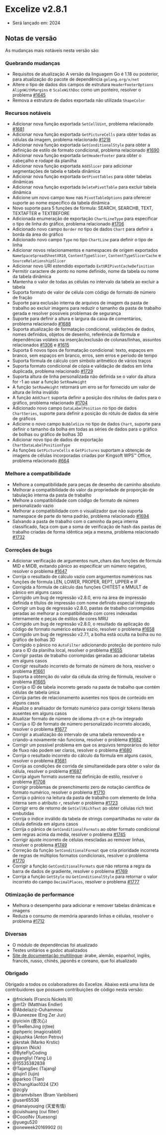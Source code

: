 # Excelize v2.8.1

* Será lançado em: 2024

## Notas de versão

As mudanças mais notáveis nesta versão são:

### Quebrando mudanças

* Requisitos de atualização A versão da linguagem Go é 1.18 ou posterior, para atualização do pacote de dependência `golang.org/x/net`
* Altere o tipo de dados dos campos de estrutura `HeaderFooterOptions` `AlignWithMargins` e `ScaleWithDoc` como um ponteiro, resolver o problema [#1645](https://github.com/xuri/excelize/issues/1645)
* Remova a estrutura de dados exportada não utilizada `ShapeColor`

### Recursos notáveis

* Adicionar nova função exportada `SetCellUint`, problema relacionado [#1681](https://github.com/xuri/excelize/issues/1681)
* Adicionar nova função exportada `GetPictureCells` para obter todas as células da imagem, problema relacionado [#1218](https://github.com/xuri/excelize/issues/1218)
* Adicionar nova função exportada `GetConditionalStyle` para obter a definição de estilo de formato condicional, problema relacionado [#1690](https://github.com/xuri/excelize/issues/1690)
* Adicionar nova função exportada `GetHeaderFooter` para obter o cabeçalho e rodapé da planilha
* Adicionar nova função exportada `AddSlicer` para adicionar segmentações de tabela e tabela dinâmica
* Adicionar nova função exportada `GetPivotTables` para obter tabelas dinâmicas
* Adicionar nova função exportada `DeletePivotTable` para excluir tabela dinâmica
* Adicione um novo campo `Nome` nas `PivotTableOptions` para oferecer suporte ao nome específico da tabela dinâmica
* Novo suporte para 5 funções de fórmula: SEARCH, SEARCHB, TEXT, TEXTAFTER e TEXTBEFORE
* Adicionada enumeração de exportação `ChartLineType` para especificar o tipo de linha do gráfico, problema relacionado [#1706](https://github.com/xuri/excelize/issues/1706)
* Adicionado novo campo `Border` no tipo de dados `Chart` para definir a borda da área do gráfico
* Adicionado novo campo `Type` no tipo `ChartLine` para definir o tipo de linha
* Adicionar novos relacionamentos e namespaces de origem exportados `NameSpaceSpreadSheetXR10`, `ContentTypeSlicer`, `ContentTypeSlicerCache` e `SourceRelationshipSlicer`
* Adicionar novo URI estendido exportado `ExtURIPivotCacheDefinition`
* Permitir caractere de ponto no nome definido, nome da tabela ou nome da tabela dinâmica
* Mantenha o valor de todas as células no intervalo da tabela ao excluir a tabela
* Suporta formato de valor de célula com código de formato de número de fração
* Suporte para exclusão interna de arquivos de imagem da pasta de trabalho ao excluir imagens para reduzir o tamanho da pasta de trabalho gerada e resolver possíveis problemas de segurança
* Suporte para definir a altura e largura da caixa de comentários, problema relacionado [#1688](https://github.com/xuri/excelize/issues/1688)
* Suporta atualização de formatação condicional, validações de dados, nomes definidos, objetos de desenho, referência de fórmula e dependências voláteis na inserção/exclusão de colunas/linhas, assuntos relacionados [#1306](https://github.com/xuri/excelize/issues/1306) e [#1615](https://github.com/xuri/excelize/issues/1615)
* Suporta 6 novos tipos de formatação condicional: texto, espaços em branco, sem espaços em branco, erros, sem erros e período de tempo
* Suporta fórmula de cálculo com símbolo aritmético de vários traços
* Suporta formato condicional de cópia e validação de dados em linha duplicada, problema relacionado [#1729](https://github.com/xuri/excelize/issues/1729)
* Suporta altura de linha personalizada não definida se o valor da altura for -1 ao usar a função `SetRowHeight`
* A função `SetRowHeight` retornará um erro se for fornecido um valor de altura de linha inválido
* A função `AddChart` suporta definir a posição dos rótulos de dados para o gráfico, problema relacionado [#1704](https://github.com/xuri/excelize/issues/1704)
* Adicionado novo campo `DataLabelPosition` no tipo de dados `ChartSeries`, suporte para definir a posição do rótulo de dados da série de gráficos
* Adicione o novo campo `BubbleSize` no tipo de dados `Chart`, suporte para definir o tamanho da bolha em todas as séries de dados para o gráfico de bolhas ou gráfico de bolhas 3D
* Adicionar novo tipo de dados de exportação `ChartDataLabelPositionType`
* As funções `GetPictureCells` e `GetPictures` suportam a obtenção de imagens de células incorporadas criadas por Kingsoft WPS&trade; Office, problema relacionado [#664](https://github.com/xuri/excelize/issues/664)

### Melhore a compatibilidade

* Melhore a compatibilidade para peças de desenho de caminho absoluto
* Melhorar a compatibilidade do valor da propriedade de proporção de tabulação interna da pasta de trabalho
* Melhore a compatibilidade com código de formato de número personalizado vazio
* Melhorar a compatibilidade com o visualizador que não suporta namespace de parte do tema padrão, problema relacionado [#1694](https://github.com/xuri/excelize/issues/1694)
* Salvando a pasta de trabalho com o caminho da peça interna classificado, faça com que a soma de verificação de hash das pastas de trabalho criadas de forma idêntica seja a mesma, problema relacionado [#1732](https://github.com/xuri/excelize/issues/1732)

### Correções de bugs

* Adicionar verificação de argumentos num_chars das funções de fórmula MID e MIDB, evitando pânico ao especificar um número negativo, resolver o problema [#1647](https://github.com/xuri/excelize/issues/1647)
* Corrija o resultado de cálculo vazio com argumentos numéricos nas funções de fórmula LEN, LOWER, PROPER, REPT, UPPER e IF
* Corrigida a fórmula de cálculo das funções CHITEST e MMULT de pânico em alguns casos
* Corrigido um bug de regressão v2.8.0, erro na área de impressão definida e títulos de impressão com nome definido especial integrado
* Corrigir um bug de regressão v2.8.0, pastas de trabalho corrompidas geradas ao melhorar a compatibilidade com cores indexadas internamente e peças de estilos de cores MRU
* Corrigido um bug de regressão v2.8.0, o resultado da aplicação do código de formato numérico estava vazio, resolver o problema [#1658](https://github.com/xuri/excelize/issues/1658)
* Corrigido um bug de regressão v2.7.1, a bolha está oculta na bolha ou no gráfico de bolhas 3D
* Corrigido o pânico no `AutoFilter` adicionando proteção de ponteiro nulo para o ID da planilha local, resolver o problema [#1655](https://github.com/xuri/excelize/issues/1655)
* Corrigir pastas de trabalho corrompidas geradas ao adicionar tabelas em alguns casos
* Corrigir resultado incorreto de formato de número de hora, resolver o problema [#1661](https://github.com/xuri/excelize/issues/1661)
* Suporta a obtenção do valor da célula da string de fórmula, resolver o problema [#1665](https://github.com/xuri/excelize/issues/1665)
* Corrija o ID de tabela incorreto gerado na pasta de trabalho que contém células de tabela única
* Corrija partes de relacionamento ausentes nos tipos de conteúdo em alguns casos
* Atualize o analisador de formato numérico para corrigir tokens literais ausentes em alguns casos
* Atualizar formato de número de idioma zh-cn e zh-tw integrado
* Corrija o ID de formato de número personalizado incorreto alocado, resolver o problema [#1677](https://github.com/xuri/excelize/issues/1677)
* Corrigir a atualização do intervalo de uma tabela removendo-a e criando-a novamente não funciona, resolver o problema [#1682](https://github.com/xuri/excelize/issues/1682)
* Corrigir um possível problema em que os arquivos temporários do leitor de fluxo não podem ser claros, resolver o problema [#1680](https://github.com/xuri/excelize/issues/1680)
* Corrija o resultado incorreto do cálculo da fórmula em alguns casos, resolver o problema [#1681](https://github.com/xuri/excelize/issues/1681)
* Corrija as condições de corrida de simultaneidade para obter o valor da célula, resolver o problema [#1687](https://github.com/xuri/excelize/issues/1687)
* Corrija algum formato ausente na definição de estilo, resolver o problema [#1708](https://github.com/xuri/excelize/issues/1708)
* Corrigir problemas de preenchimento zero de notação científica de formato numérico, resolver o problema [#1710](https://github.com/xuri/excelize/issues/1710)
* Corrija o pânico na leitura da pasta de trabalho com elemento de linha interna sem o atributo `r`, resolver o problema [#1723](https://github.com/xuri/excelize/issues/1723)
* Corrigir erro de retorno de `GetCellRichText` ao obter células rich text embutidas
* Corrija o índice inválido da tabela de strings compartilhadas no valor da célula definida em alguns casos
* Corrija o pânico de `GetConditionalFormats` ao obter formato condicional sem regras acima da média, resolver o problema [#1745](https://github.com/xuri/excelize/issues/1745)
* Corrigir ajuste incorreto de células mescladas ao remover linhas, resolver o problema [#1749](https://github.com/xuri/excelize/issues/1749)
* Correção da função `SetConditionalFormat` que cria prioridade incorreta de regras de múltiplos formatos condicionais, resolver o problema [#1770](https://github.com/xuri/excelize/issues/1770)
* Corrigir a função `GetConditionalFormats` que não retorna a regra da barra de dados de gradiente, resolver o problema [#1769](https://github.com/xuri/excelize/issues/1769)
* Corrija a função `GetStyle` ou `GetConditionalStyle` para retornar o valor incorreto do campo `DecimalPlaces`, resolver o problema [#1777](https://github.com/xuri/excelize/issues/1777)

### Otimização de performance

* Melhora o desempenho para adicionar e remover tabelas dinâmicas e imagens
* Reduza o consumo de memória aparando linhas e células, resolver o problema [#1712](https://github.com/xuri/excelize/issues/1712)

### Diversas

* O módulo de dependências foi atualizado
* Testes unitários e godoc atualizados
* [Site de documentação multilíngue](https://xuri.me/excelize): árabe, alemão, espanhol, inglês, francês, russo, chinês, japonês e coreano, que foi atualizado

### Obrigado

Obrigado a todos os colaboradores do Excelize. Abaixo está uma lista de contribuidores que possuem contribuições de código nesta versão:

* @fnickels (Francis Nickels III)
* @m12r (Matthias Endler)
* @Abdelaziz-Ouhammou
* @Juneezee (Eng Zer Jun)
* @yicixin (壹次心)
* @TeeRenJing (rjtee)
* @phperic (magicrabbit)
* @kjushka (Anton Petrov)
* @krstak (Marko Krstic)
* @lpxxn (Nick)
* @ByteFlyCoding
* @yangliyl (Yang Li)
* @15535382838
* @TajangSec (Tajang)
* @lujin1 (lujin)
* @parkoo (Tian)
* @ZhangXiao1024 (ZX)
* @zcgly
* @bramvbilsen (Bram Vanbilsen)
* @user65536
* @tianaiyouqing (天爱有情)
* @cuishuang (cui fliter)
* @CooolNv (Xuesong)
* @yuegu520
* @oneweek20169902 (li)
